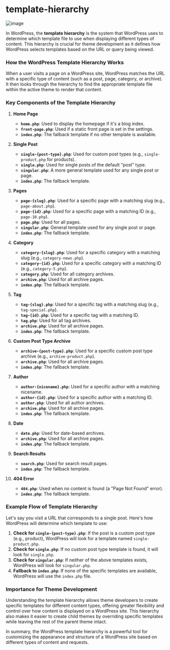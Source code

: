 # template-hierarchy
![image](https://github.com/user-attachments/assets/25461ff8-2599-400f-a0a2-4cc3893d2419)


In WordPress, the **template hierarchy** is the system that WordPress uses to determine which template file to use when displaying different types of content. This hierarchy is crucial for theme development as it defines how WordPress selects templates based on the URL or query being viewed.

### How the WordPress Template Hierarchy Works
When a user visits a page on a WordPress site, WordPress matches the URL with a specific type of content (such as a post, page, category, or archive). It then looks through the hierarchy to find the appropriate template file within the active theme to render that content.

### Key Components of the Template Hierarchy

1. **Home Page**
   - **`home.php`**: Used to display the homepage if it's a blog index.
   - **`front-page.php`**: Used if a static front page is set in the settings.
   - **`index.php`**: The fallback template if no other template is available.

2. **Single Post**
   - **`single-{post-type}.php`**: Used for custom post types (e.g., `single-product.php` for products).
   - **`single.php`**: Used for single posts of the default "post" type.
   - **`singular.php`**: A more general template used for any single post or page.
   - **`index.php`**: The fallback template.

3. **Pages**
   - **`page-{slug}.php`**: Used for a specific page with a matching slug (e.g., `page-about.php`).
   - **`page-{id}.php`**: Used for a specific page with a matching ID (e.g., `page-10.php`).
   - **`page.php`**: Used for all pages.
   - **`singular.php`**: General template used for any single post or page.
   - **`index.php`**: The fallback template.

4. **Category**
   - **`category-{slug}.php`**: Used for a specific category with a matching slug (e.g., `category-news.php`).
   - **`category-{id}.php`**: Used for a specific category with a matching ID (e.g., `category-5.php`).
   - **`category.php`**: Used for all category archives.
   - **`archive.php`**: Used for all archive pages.
   - **`index.php`**: The fallback template.

5. **Tag**
   - **`tag-{slug}.php`**: Used for a specific tag with a matching slug (e.g., `tag-special.php`).
   - **`tag-{id}.php`**: Used for a specific tag with a matching ID.
   - **`tag.php`**: Used for all tag archives.
   - **`archive.php`**: Used for all archive pages.
   - **`index.php`**: The fallback template.

6. **Custom Post Type Archive**
   - **`archive-{post-type}.php`**: Used for a specific custom post type archive (e.g., `archive-product.php`).
   - **`archive.php`**: Used for all archive pages.
   - **`index.php`**: The fallback template.

7. **Author**
   - **`author-{nicename}.php`**: Used for a specific author with a matching nicename.
   - **`author-{id}.php`**: Used for a specific author with a matching ID.
   - **`author.php`**: Used for all author archives.
   - **`archive.php`**: Used for all archive pages.
   - **`index.php`**: The fallback template.

8. **Date**
   - **`date.php`**: Used for date-based archives.
   - **`archive.php`**: Used for all archive pages.
   - **`index.php`**: The fallback template.

9. **Search Results**
   - **`search.php`**: Used for search result pages.
   - **`index.php`**: The fallback template.

10. **404 Error**
    - **`404.php`**: Used when no content is found (a "Page Not Found" error).
    - **`index.php`**: The fallback template.

### Example Flow of Template Hierarchy

Let's say you visit a URL that corresponds to a single post. Here's how WordPress will determine which template to use:

1. **Check for `single-{post-type}.php`**: If the post is a custom post type (e.g., product), WordPress will look for a template named `single-product.php`.
2. **Check for `single.php`**: If no custom post type template is found, it will look for `single.php`.
3. **Check for `singular.php`**: If neither of the above templates exists, WordPress will look for `singular.php`.
4. **Fallback to `index.php`**: If none of the specific templates are available, WordPress will use the `index.php` file.

### Importance for Theme Development

Understanding the template hierarchy allows theme developers to create specific templates for different content types, offering greater flexibility and control over how content is displayed on a WordPress site. This hierarchy also makes it easier to create child themes by overriding specific templates while leaving the rest of the parent theme intact.

In summary, the WordPress template hierarchy is a powerful tool for customizing the appearance and structure of a WordPress site based on different types of content and requests.
